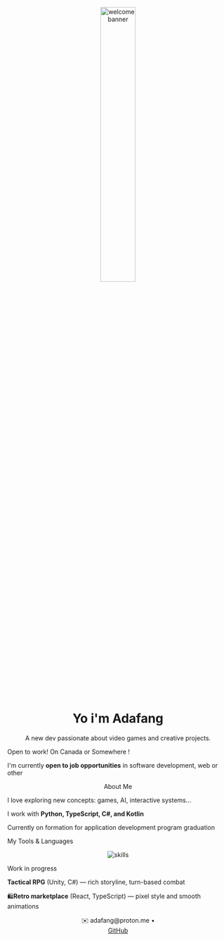 <p align="center">
  <img src="https://i.pinimg.com/originals/26/67/e0/2667e0f188eafba8fc3a082d52137607.gif" width="40%" alt="welcome banner" />
</p>

<h1 align="center"> Yo i'm Adafang </h1>

<p align="center">
 A new dev passionate about video games and creative projects.
</p>

Open to work! On Canada or Somewhere !

I'm currently **open to job opportunities** in software development, web or other

<p align="center">
About Me
</p>

  
  I love exploring new concepts: games, AI, interactive systems...
  
  I work with **Python, TypeScript, C#, and Kotlin**

  Currently on formation for application development program graduation
  
My Tools & Languages

<p align="center">
  <img src="https://skillicons.dev/icons?i=python,typescript,cs,kotlin,react,unity" alt="skills" />
</p>


Work in progress

  **Tactical RPG** (Unity, C#) — rich storyline, turn-based combat
 
  🛍**Retro marketplace** (React, TypeScript) — pixel style and smooth animations


<p align="center">
  ✉️ adafang@proton.me • 
  <br>
  <a href="https://github.com/0xAdafang">GitHub</a>
</p>
